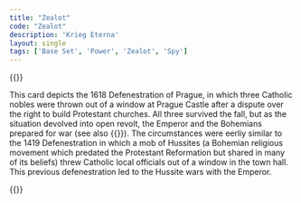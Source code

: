 ```yaml
---
title: "Zealot"
code: "Zealot"
description: 'Krieg Eterna'
layout: single
tags: ['Base Set', 'Power', 'Zealot', 'Spy']
---
```

{{<card-detail-page title="Zealot" artwork="The Defenestration by Václav Brožík (1890)" >}}
<p class="rule-paragraph">
    This card depicts the 1618 Defenestration of Prague, in which three Catholic nobles were thrown out of a window at Prague Castle after a dispute over the right to build Protestant churches. All three survived the fall, but as the situation devolved into open revolt, the Emperor and the Bohemians prepared for war (see also {{<cardlink name="Winter King" code="winter-king">}}). The circumstances were eerliy similar to the 1419 Defenestration in which a mob of Hussites (a Bohemian religious movement which predated the Protestant Reformation but shared in many of its beliefs) threw Catholic local officials out of a window in the town hall. This previous defenestration led to the Hussite wars with the Emperor.
</p>
{{</card-detail-page>}}